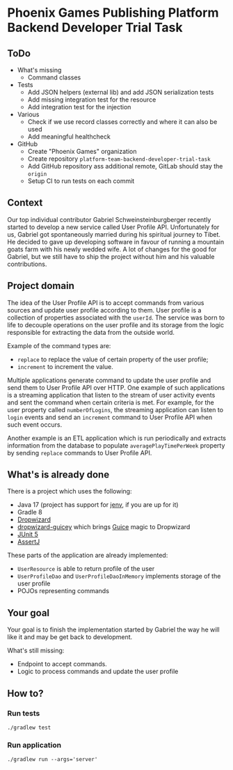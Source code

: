 # Phoenix Games Publishing Platform Backend Developer Trial Task

## ToDo

- What's missing
    - Command classes
- Tests
    - Add JSON helpers (external lib) and add JSON serialization tests
    - Add missing integration test for the resource
    - Add integration test for the injection
- Various
    - Check if we use record classes correctly and where it can also be used
    - Add meaningful healthcheck
- GitHub
    - Create "Phoenix Games" organization
    - Create repository `platform-team-backend-developer-trial-task`
    - Add GitHub repository ass additional remote, GitLab should stay the `origin`
    - Setup CI to run tests on each commit

## Context

Our top individual contributor Gabriel Schweinsteinburgberger recently started to develop a new service called User Profile API.
Unfortunately for us, Gabriel got spontaneously married during his spiritual journey to Tibet. He decided to gave up developing software in
favour of running a mountain goats farm with his newly wedded wife. A lot of changes for the good for Gabriel, but we still have to ship the
project without him and his valuable contributions.

## Project domain

The idea of the User Profile API is to accept commands from various sources and update user profile according to them. User profile is a
collection of properties associated with the `userId`. The service was born to life to decouple operations on the user profile and its
storage from the logic responsible for extracting the data from the outside world.

Example of the command types are:

* `replace` to replace the value of certain property of the user profile;
* `increment` to increment the value.

Multiple applications generate command to update the user profile and send them to User Profile API over HTTP. One example of such
applications is a streaming application that listen to the stream of user activity events and sent the command when certain criteria is met.
For example, for the user property called `numberOfLogins`, the streaming application can listen to `login` events and send an `increment`
command to User Profile API when such event occurs.

Another example is an ETL application which is run periodically and extracts information from the database to
populate `averagePlayTimePerWeek` property by sending `replace` commands to User Profile API.

## What's is already done

There is a project which uses the following:

* Java 17 (project has support for [jenv](https://www.jenv.be), if you are up for it)
* Gradle 8
* [Dropwizard](https://www.dropwizard.io/en/latest/)
* [dropwizard-guicey](https://github.com/xvik/dropwizard-guicey) which brings [Guice](https://github.com/google/guice) magic to Dropwizard
* [JUnit 5](https://junit.org/junit5/)
* [AssertJ](https://assertj.github.io/doc/)

These parts of the application are already implemented:

* `UserResource` is able to return profile of the user
* `UserProfileDao` and `UserProfileDaoInMemory` implements storage of the user profile
* POJOs representing commands

## Your goal

Your goal is to finish the implementation started by Gabriel the way he will like it and may be get back to development.

What's still missing:

* Endpoint to accept commands.
* Logic to process commands and update the user profile

## How to?

### Run tests

```shell
./gradlew test
```

### Run application

```shell
./gradlew run --args='server'
```